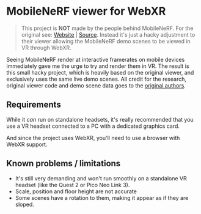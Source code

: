 # MobileNeRF viewer for WebXR
> This project is **NOT** made by the people behind  MobileNeRF. For the original see: [Website](https://mobile-nerf.github.io/) | [Source](https://github.com/google-research/jax3d/tree/main/jax3d/projects/mobilenerf). Instead it's just a hacky adjustment to their viewer allowing the MobileNeRF demo scenes to be viewed in VR through WebXR.

Seeing MobileNeRF render at interactive framerates on mobile devices immediately gave me the urge to try and render them in VR. The result is this small hacky project, which is heavily based on the original viewer, and exclusively uses the same live demo scenes. All credit for the research, original viewer code and demo scene data goes to the [original authors](https://mobile-nerf.github.io/).

## Requirements
While it _can_ run on standalone headsets, it's really recommended that you use a VR headset connected to a PC with a dedicated graphics card.

And since the project uses WebXR, you'll need to use a browser with WebXR support.

## Known problems / limitations
* It's still very demanding and won't run smoothly on a standalone VR headset (like the Quest 2 or Pico Neo Link 3).
* Scale, position and floor height are not accurate
* Some scenes have a rotation to them, making it appear as if they are sloped.
